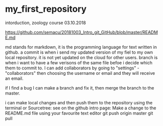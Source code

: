 # my_first_repository
intorduction, zoology course 03.10.2018

https://github.com/semacu/20181003_Intro_git_GitHub/blob/master/README.md

md stands for markdown, it is the programming language for text written in github.
a commit is when i send my updated version of my fiel to my own local repository. it is not yet updated on the cloud for other users.
branch is when i want to have a few verisons of the same file befoe i decide which them to commit to.
I can add collaborators by going to "settings" - "collaborators" then choosing the username or email and they will receive an email. 

if I find a bug I can make a branch and fix it, then merge the branch to the master.

i can make local changes and then push them to the repository using the terminal or Sourcetree: 
see on the github intro page:
Make a change to the README.md file using your favourite text editor
git push origin master
git pull
